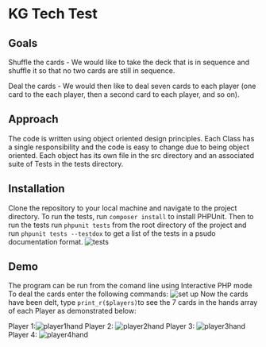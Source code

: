 # KG Tech Test

## Goals

Shuffle the cards - We would like to take the deck that is in sequence and shuffle it so that no two cards are still in sequence.

Deal the cards - We would then like to deal seven cards to each player (one card to the each player, then a second card to each player, and so on).

## Approach

The code is written using object oriented design principles. Each Class has a single responsibility and the code is easy to change due to being object oriented. Each object has its own file in the src directory and an associated suite of Tests in the tests directory.

## Installation
Clone the repository to your local machine and navigate to the project directory.
To run the tests, run ```composer install``` to install PHPUnit.
Then to run the tests run ```phpunit tests``` from the root directory of the project and run ```phpunit tests --testdox``` to get a list of the tests in a psudo documentation format.
![tests](https://user-images.githubusercontent.com/26028408/28240019-1e93d3e8-6971-11e7-9d43-cd82f70d3df9.png)

## Demo
The program can be run from the comand line using Interactive PHP mode
To deal the cards enter the following commands:
![set up](https://user-images.githubusercontent.com/26028408/28240030-4b1c36f8-6971-11e7-9530-6f99eb033607.png)
Now the cards have been delt, type ```print_r($players)```to see the 7 cards in the hands array of each Player as demonstrated below:

Player 1:![player1hand](https://user-images.githubusercontent.com/26028408/28240037-6cfca05a-6971-11e7-977e-8ac3c45389ca.png)
Player 2: ![player2hand](https://user-images.githubusercontent.com/26028408/28240039-77e60c2c-6971-11e7-82e2-661d696e6cbd.png)
Player 3: ![player3hand](https://user-images.githubusercontent.com/26028408/28240041-802fbe78-6971-11e7-8a13-51b50a1cf8a7.png)
Player 4: ![player4hand](https://user-images.githubusercontent.com/26028408/28240048-89ff24b6-6971-11e7-895b-b08a9f672c9a.png)


